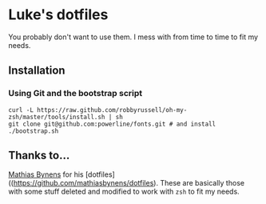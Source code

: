 # Luke's dotfiles

You probably don't want to use them. I mess with from time to time to fit my needs.

## Installation

### Using Git and the bootstrap script

```
curl -L https://raw.github.com/robbyrussell/oh-my-zsh/master/tools/install.sh | sh
git clone git@github.com:powerline/fonts.git # and install
./bootstrap.sh
```

## Thanks to…

[Mathias Bynens](http://mathiasbynens.be/) for his [dotfiles]((https://github.com/mathiasbynens/dotfiles). These are basically those with some stuff deleted and modified to work with `zsh` to fit my needs.
